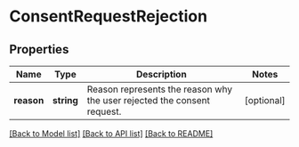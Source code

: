 # ConsentRequestRejection

## Properties
Name | Type | Description | Notes
------------ | ------------- | ------------- | -------------
**reason** | **string** | Reason represents the reason why the user rejected the consent request. | [optional] 

[[Back to Model list]](../README.md#documentation-for-models) [[Back to API list]](../README.md#documentation-for-api-endpoints) [[Back to README]](../README.md)


